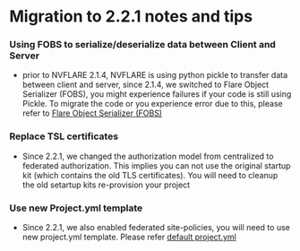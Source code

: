

# Migration to 2.2.1 notes and tips


### Using FOBS to serialize/deserialize data between Client and Server

* prior to NVFLARE 2.1.4, NVFLARE is using python pickle to transfer data between client and server, since 2.1.4, 
we switched to Flare Object Serializer (FOBS), you might experience failures if your code is still using Pickle. 
To migrate the code or you experience error due to this, please refer to [Flare Object Serializer (FOBS)](https://github.com/NVIDIA/NVFlare/blob/2.1/nvflare/fuel/utils/fobs/README.rst)

### Replace TSL certificates

* Since 2.2.1, we changed the authorization model from centralized to federated authorization. This implies you can not 
use the original startup kit (which contains the old TLS certificates). You will need to cleanup the old setartup kits
re-provision your project

### Use new Project.yml template

* Since 2.2.1, we also enabled federated site-policies, you will need to use new project.yml template. Please refer [default project.yml](https://nvflare.readthedocs.io/en/latest/programming_guide/provisioning_system.html#default-project-yml-file)  

